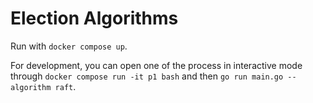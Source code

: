 # Election Algorithms

Run with `docker compose up`. 

For development, you can open one of the process in interactive mode through `docker compose run -it p1 bash` and then `go run main.go --algorithm raft`.